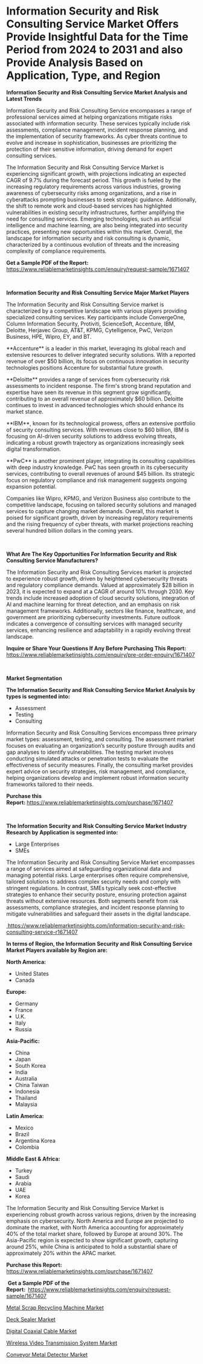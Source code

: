 <p><h1>Information Security and Risk Consulting Service Market Offers Provide Insightful Data for the Time Period from 2024 to 2031 and also Provide Analysis Based on Application, Type, and Region</h1></p><p><strong>Information Security and Risk Consulting Service Market Analysis and Latest Trends</strong></p>
<p><p>Information Security and Risk Consulting Service encompasses a range of professional services aimed at helping organizations mitigate risks associated with information security. These services typically include risk assessments, compliance management, incident response planning, and the implementation of security frameworks. As cyber threats continue to evolve and increase in sophistication, businesses are prioritizing the protection of their sensitive information, driving demand for expert consulting services.</p><p>The Information Security and Risk Consulting Service Market is experiencing significant growth, with projections indicating an expected CAGR of 9.7% during the forecast period. This growth is fueled by the increasing regulatory requirements across various industries, growing awareness of cybersecurity risks among organizations, and a rise in cyberattacks prompting businesses to seek strategic guidance. Additionally, the shift to remote work and cloud-based services has highlighted vulnerabilities in existing security infrastructures, further amplifying the need for consulting services. Emerging technologies, such as artificial intelligence and machine learning, are also being integrated into security practices, presenting new opportunities within this market. Overall, the landscape for information security and risk consulting is dynamic, characterized by a continuous evolution of threats and the increasing complexity of compliance requirements.</p></p>
<p><strong>Get a Sample PDF of the Report:&nbsp;</strong> <a href="https://www.reliablemarketinsights.com/enquiry/request-sample/1671407?utm_campaign=1264&utm_medium=2&utm_source=Github&utm_content=ia&utm_term=10102024&utm_id=information-security-and-risk-consulting-service">https://www.reliablemarketinsights.com/enquiry/request-sample/1671407</a></p>
<p>&nbsp;</p>
<p><strong>Information Security and Risk Consulting Service Major Market Players</strong></p>
<p><p>The Information Security and Risk Consulting Service market is characterized by a competitive landscape with various players providing specialized consulting services. Key participants include ConvergeOne, Column Information Security, Protiviti, ScienceSoft, Accenture, IBM, Deloitte, Herjavec Group, AT&T, KPMG, Cytelligence, PwC, Verizon Business, HPE, Wipro, EY, and BT.</p><p>**Accenture** is a leader in this market, leveraging its global reach and extensive resources to deliver integrated security solutions. With a reported revenue of over $50 billion, its focus on continuous innovation in security technologies positions Accenture for substantial future growth.</p><p>**Deloitte** provides a range of services from cybersecurity risk assessments to incident response. The firm's strong brand reputation and expertise have seen its revenue in this segment grow significantly, contributing to an overall revenue of approximately $60 billion. Deloitte continues to invest in advanced technologies which should enhance its market stance.</p><p>**IBM**, known for its technological prowess, offers an extensive portfolio of security consulting services. With revenues close to $60 billion, IBM is focusing on AI-driven security solutions to address evolving threats, indicating a robust growth trajectory as organizations increasingly seek digital transformation.</p><p>**PwC** is another prominent player, integrating its consulting capabilities with deep industry knowledge. PwC has seen growth in its cybersecurity services, contributing to overall revenues of around $45 billion. Its strategic focus on regulatory compliance and risk management suggests ongoing expansion potential.</p><p>Companies like Wipro, KPMG, and Verizon Business also contribute to the competitive landscape, focusing on tailored security solutions and managed services to capture changing market demands. Overall, this market is poised for significant growth, driven by increasing regulatory requirements and the rising frequency of cyber threats, with market projections reaching several hundred billion dollars in the coming years.</p></p>
<p>&nbsp;</p>
<p><strong>What Are The Key Opportunities For Information Security and Risk Consulting Service Manufacturers?</strong></p>
<p><p>The Information Security and Risk Consulting Services market is projected to experience robust growth, driven by heightened cybersecurity threats and regulatory compliance demands. Valued at approximately $28 billion in 2023, it is expected to expand at a CAGR of around 10% through 2030. Key trends include increased adoption of cloud security solutions, integration of AI and machine learning for threat detection, and an emphasis on risk management frameworks. Additionally, sectors like finance, healthcare, and government are prioritizing cybersecurity investments. Future outlook indicates a convergence of consulting services with managed security services, enhancing resilience and adaptability in a rapidly evolving threat landscape.</p></p>
<p><strong>Inquire or Share Your Questions If Any Before Purchasing This Report:</strong> <a href="https://www.reliablemarketinsights.com/enquiry/pre-order-enquiry/1671407?utm_campaign=1264&utm_medium=2&utm_source=Github&utm_content=ia&utm_term=10102024&utm_id=information-security-and-risk-consulting-service">https://www.reliablemarketinsights.com/enquiry/pre-order-enquiry/1671407</a></p>
<p>&nbsp;</p>
<p><strong>Market Segmentation</strong></p>
<p><strong>The Information Security and Risk Consulting Service Market Analysis by types is segmented into:</strong></p>
<p><ul><li>Assessment</li><li>Testing</li><li>Consulting</li></ul></p>
<p><p>Information Security and Risk Consulting Services encompass three primary market types: assessment, testing, and consulting. The assessment market focuses on evaluating an organization’s security posture through audits and gap analyses to identify vulnerabilities. The testing market involves conducting simulated attacks or penetration tests to evaluate the effectiveness of security measures. Finally, the consulting market provides expert advice on security strategies, risk management, and compliance, helping organizations develop and implement robust information security frameworks tailored to their needs.</p></p>
<p><strong>Purchase this Report:&nbsp;</strong><a href="https://www.reliablemarketinsights.com/purchase/1671407?utm_campaign=1264&utm_medium=2&utm_source=Github&utm_content=ia&utm_term=10102024&utm_id=information-security-and-risk-consulting-service">https://www.reliablemarketinsights.com/purchase/1671407</a></p>
<p>&nbsp;</p>
<p><strong>The Information Security and Risk Consulting Service Market Industry Research by Application is segmented into:</strong></p>
<p><ul><li>Large Enterprises</li><li>SMEs</li></ul></p>
<p><p>The Information Security and Risk Consulting Service Market encompasses a range of services aimed at safeguarding organizational data and managing potential risks. Large enterprises often require comprehensive, tailored solutions to address complex security needs and comply with stringent regulations. In contrast, SMEs typically seek cost-effective strategies to enhance their security posture, ensuring protection against threats without extensive resources. Both segments benefit from risk assessments, compliance strategies, and incident response planning to mitigate vulnerabilities and safeguard their assets in the digital landscape.</p></p>
<p><a href="https://www.reliablemarketinsights.com/information-security-and-risk-consulting-service-r1671407?utm_campaign=1264&utm_medium=2&utm_source=Github&utm_content=ia&utm_term=10102024&utm_id=information-security-and-risk-consulting-service">&nbsp;https://www.reliablemarketinsights.com/information-security-and-risk-consulting-service-r1671407</a></p>
<p><strong>In terms of Region, the Information Security and Risk Consulting Service Market Players available by Region are:</strong></p>
<p>
    <p> <strong> North America: </strong>
        <ul>
            <li>United States</li>
            <li>Canada</li>
        </ul>
        </p> 
    <p> <strong> Europe: </strong>
        <ul>
            <li>Germany</li>
            <li>France</li>
            <li>U.K.</li>
            <li>Italy</li>
            <li>Russia</li>
        </ul>
        </p> 
    <p> <strong> Asia-Pacific: </strong>
        <ul>
            <li>China</li>
            <li>Japan</li>
            <li>South Korea</li>
            <li>India</li>
            <li>Australia</li>
            <li>China Taiwan</li>
            <li>Indonesia</li>
            <li>Thailand</li>
            <li>Malaysia</li>
        </ul>
        </p> 
    <p> <strong> Latin America: </strong>
        <ul>
            <li>Mexico</li>
            <li>Brazil</li>
            <li>Argentina Korea</li>
            <li>Colombia</li>
        </ul>
        </p> 
    <p> <strong> Middle East & Africa: </strong>
        <ul>
            <li>Turkey</li>
            <li>Saudi</li>
            <li>Arabia</li>
            <li>UAE</li>
            <li>Korea</li>
        </ul>
    </p>
    </p>
<p><p>The Information Security and Risk Consulting Service Market is experiencing robust growth across various regions, driven by the increasing emphasis on cybersecurity. North America and Europe are projected to dominate the market, with North America accounting for approximately 40% of the total market share, followed by Europe at around 30%. The Asia-Pacific region is expected to show significant growth, capturing around 25%, while China is anticipated to hold a substantial share of approximately 20% within the APAC market.</p></p>
<p><strong>Purchase this Report: </strong><a href="https://www.reliablemarketinsights.com/purchase/1671407?utm_campaign=1264&utm_medium=2&utm_source=Github&utm_content=ia&utm_term=10102024&utm_id=information-security-and-risk-consulting-service">https://www.reliablemarketinsights.com/purchase/1671407</a></p>
<p>&nbsp;<strong>Get a Sample PDF of the Report:&nbsp;&nbsp;</strong><a href="https://www.reliablemarketinsights.com/enquiry/request-sample/1671407?utm_campaign=1264&utm_medium=2&utm_source=Github&utm_content=ia&utm_term=10102024&utm_id=information-security-and-risk-consulting-service">https://www.reliablemarketinsights.com/enquiry/request-sample/1671407</a></p>
<p><strong></strong></p>
<p><p><a href="https://www.linkedin.com/pulse/global-metal-scrap-recycling-machine-market-pulse-trends-growth-xmrkc?utm_campaign=1264&utm_medium=2&utm_source=Github&utm_content=ia&utm_term=10102024&utm_id=information-security-and-risk-consulting-service">Metal Scrap Recycling Machine Market</a></p><p><a href="https://www.linkedin.com/pulse/strategic-market-insights-global-deck-sealer-2024-2031-brainorm-4ov3f?utm_campaign=1264&utm_medium=2&utm_source=Github&utm_content=ia&utm_term=10102024&utm_id=information-security-and-risk-consulting-service">Deck Sealer Market</a></p><p><a href="https://www.linkedin.com/pulse/digital-coaxial-cable-industry-analysis-report-its-market-waj7e?utm_campaign=1264&utm_medium=2&utm_source=Github&utm_content=ia&utm_term=10102024&utm_id=information-security-and-risk-consulting-service">Digital Coaxial Cable Market</a></p><p><a href="https://www.linkedin.com/pulse/wireless-video-transmission-system-market-research-report-uiq2e?utm_campaign=1264&utm_medium=2&utm_source=Github&utm_content=ia&utm_term=10102024&utm_id=information-security-and-risk-consulting-service">Wireless Video Transmission System Market</a></p><p><a href="https://www.linkedin.com/pulse/unlocking-growth-potential-strategic-analysis-conveyor-metal-o8sef?utm_campaign=1264&utm_medium=2&utm_source=Github&utm_content=ia&utm_term=10102024&utm_id=information-security-and-risk-consulting-service">Conveyor Metal Detector Market</a></p></p>